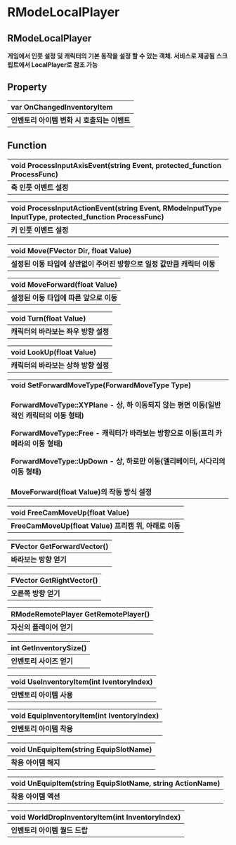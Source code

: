 # RModeLocalPlayer

## **RModeLocalPlayer**

**게임에서 인풋 설정 및 캐릭터의 기본 동작을 설정 할 수 있는 객체. 서비스로 제공됨 스크립트에서 LocalPlayer로 참조 가능**

 

## **Property**

| **var OnChangedInventoryItem** |
| :--- |
| **인벤토리 아이템 변화 시 호출되는 이벤트** |
 

## **Function**

| **void ProcessInputAxisEvent\(string Event, protected\_function ProcessFunc\)** |
| :--- |
| **축 인풋 이벤트 설정** |

| **void ProcessInputActionEvent\(string Event, RModeInputType InputType, protected\_function ProcessFunc\)** |
| :--- |
| **키 인풋 이벤트 설정** |

| **void Move\(FVector Dir, float Value\)** |
| :--- |
| **설정된 이동 타입에 상관없이 주어진 방향으로 일정 값만큼 캐릭터 이동** |

| **void MoveForward\(float Value\)** |
| :--- |
| **설정된 이동 타입에 따른 앞으로 이동** |

| **void Turn\(float Value\)** |
| :--- |
| **캐릭터의 바라보는 좌우 방향 설정** |

| **void LookUp\(float Value\)** |
| :--- |
| **캐릭터의 바라보는 상하 방향 설정** |

<table>
  <tbody>
    <tr>
        <td style="text-align:left"><b>void SetForwardMoveType(ForwardMoveType Type)</b></td>
    </tr>
    <tr>
      <td style="text-align:left">
        <p><b>ForwardMoveType::XYPlane - &#xC0C1;, &#xD558; &#xC774;&#xB3D9;&#xB418;&#xC9C0; &#xC54A;&#xB294; &#xD3C9;&#xBA74; &#xC774;&#xB3D9;(&#xC77C;&#xBC18; &#xC801;&#xC778; &#xCE90;&#xB9AD;&#xD130;&#xC758; &#xC774;&#xB3D9; &#xD615;&#xD0DC;)</b>
        </p>
        <p><b>ForwardMoveType::Free - &#xCE90;&#xB9AD;&#xD130;&#xAC00; &#xBC14;&#xB77C;&#xBCF4;&#xB294; &#xBC29;&#xD5A5;&#xC73C;&#xB85C; &#xC774;&#xB3D9;(&#xD504;&#xB9AC; &#xCE74;&#xBA54;&#xB77C;&#xC758; &#xC774;&#xB3D9; &#xD615;&#xD0DC;)</b>
        </p>
        <p><b>ForwardMoveType::UpDown - &#xC0C1;, &#xD558;&#xB85C;&#xB9CC; &#xC774;&#xB3D9;(&#xC5D8;&#xB9AC;&#xBCA0;&#xC774;&#xD130;, &#xC0AC;&#xB2E4;&#xB9AC;&#xC758; &#xC774;&#xB3D9; &#xD615;&#xD0DC;)</b>
        </p>
      </td>
    </tr>
     <tr>
        <td style="text-align:left"><b>MoveForward(float Value)의 작동 방식 설정</b>  </td>
     </tr>
  </tbody> 
</table> 

| **void FreeCamMoveUp(float Value)** |
| :--- |
| **FreeCamMoveUp(float Value) 프리캠 위, 아래로 이동** |

| **FVector GetForwardVector\(\)** |
| :--- |
| **바라보는 방향 얻기** |

| **FVector GetRightVector\(\)** |
| :--- |
| **오른쪽 방향 얻기** |

| **RModeRemotePlayer GetRemotePlayer\(\)** |
| :--- |
| **자신의 플레이어 얻기** |

| **int GetInventorySize\(\)** |
| :--- |
| **인벤토리 사이즈 얻기** |

| **void UseInventoryItem\(int IventoryIndex\)** |
| :--- |
| **인벤토리 아이템 사용** |

| **void EquipInventoryItem\(int IventoryIndex\)** |
| :--- |
| **인벤토리 아이템 착용** |

| **void UnEquipItem\(string EquipSlotName\)** |
| :--- |
| **착용 아이템 해지** |

| **void UnEquipItem\(string EquipSlotName, string ActionName\)** |
| :--- |
| **착용 아이템 액션** |

| **void WorldDropInventoryItem\(int InventoryIndex\)** |
| :--- |
| **인벤토리 아이템 월드 드랍** |


